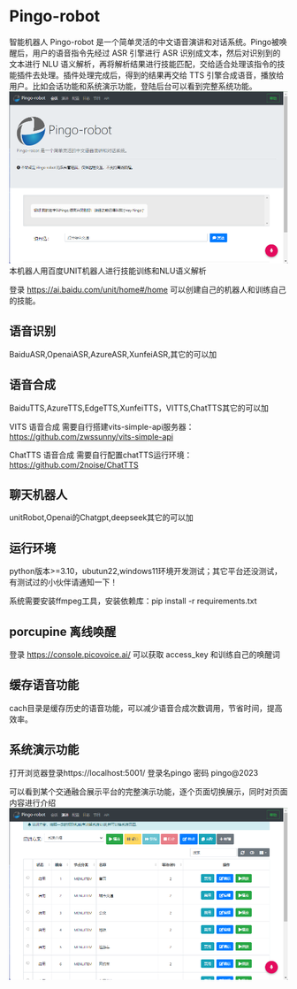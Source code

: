 # Pingo-robot

智能机器人
Pingo-robot 是一个简单灵活的中文语音演讲和对话系统。Pingo被唤醒后，用户的语音指令先经过 ASR 引擎进行 ASR 识别成文本，然后对识别到的文本进行 NLU 语义解析，再将解析结果进行技能匹配，交给适合处理该指令的技能插件去处理。插件处理完成后，得到的结果再交给 TTS 引擎合成语音，播放给用户。比如会话功能和系统演示功能，登陆后台可以看到完整系统功能。
![image](https://github.com/zwssunny/pingo/blob/main/static/pingo-robot.png)
本机器人用百度UNIT机器人进行技能训练和NLU语义解析

登录 https://ai.baidu.com/unit/home#/home
可以创建自己的机器人和训练自己的技能。

## 语音识别

BaiduASR,OpenaiASR,AzureASR,XunfeiASR,其它的可以加

## 语音合成

BaiduTTS,AzureTTS,EdgeTTS,XunfeiTTS，VITTS,ChatTTS其它的可以加

VITS 语音合成
需要自行搭建vits-simple-api服务器：https://github.com/zwssunny/vits-simple-api

ChatTTS 语音合成
需要自行配置chatTTS运行环境：https://github.com/2noise/ChatTTS

## 聊天机器人

unitRobot,Openai的Chatgpt,deepseek其它的可以加

## 运行环境

python版本>=3.10，ubutun22,windows11环境开发测试；其它平台还没测试，有测试过的小伙伴请通知一下！

系统需要安装ffmpeg工具，安装依赖库：pip install -r requirements.txt

## porcupine 离线唤醒

登录 https://console.picovoice.ai/
可以获取 access_key 和训练自己的唤醒词

## 缓存语音功能

cach目录是缓存历史的语音功能，可以减少语音合成次数调用，节省时间，提高效率。

## 系统演示功能
打开浏览器登录https://localhost:5001/
登录名pingo 密码 pingo@2023

可以看到某个交通融合展示平台的完整演示功能，逐个页面切换展示，同时对页面内容进行介绍
![image](https://github.com/zwssunny/pingo/blob/main/static/demo.png)
